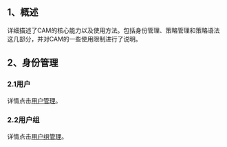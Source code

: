 ## 1、概述
	
详细描述了CAM的核心能力以及使用方法。包括身份管理、策略管理和策略语法这几部分，并对CAM的一些使用限制进行了说明。	

## 2、身份管理

### 2.1用户

详情点击[用户管理](https://www.qcloud.com/document/product/378/4509)。

### 2.2用户组

详情点击[用户组管理](https://www.qcloud.com/document/product/378/4510)。